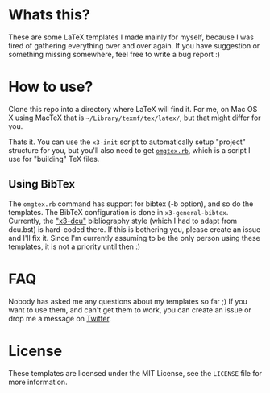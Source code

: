 # Whats this?

These are some LaTeX templates I made mainly for myself, because I was tired of 
gathering everything over and over again. If you have suggestion or something missing
somewhere, feel free to write a bug report :)


# How to use?

Clone this repo into a directory where LaTeX will find it. For me, on Mac OS X using MacTeX
that is `~/Library/texmf/tex/latex/`, but that might differ for you.

Thats it. You can use the `x3-init` script to automatically setup "project" structure for you,
but you'll also need to get [`omgtex.rb`](https://github.com/x3ro/dotfiles/blob/master/.bin/omgtex.rb),
which is a script I use for "building" TeX files.


## Using BibTex

The `omgtex.rb` command has support for bibtex (-b option), and so do the templates. The BibTeX configuration is done in `x3-general-bibtex`. Currently, the ["x3-dcu"](https://github.com/x3ro/custom-dcu.bst) bibliography style (which I had to adapt from dcu.bst) is hard-coded there. If this is bothering you, please create an issue and I'll fix it. Since I'm currently assuming to be the only person using these templates, it is not a priority until then :)


# FAQ

Nobody has asked me any questions about my templates so far ;) If you want to use them, and can't get
them to work, you can create an issue or drop me a message on [Twitter](http://twitter.com/x3rames).


# License

These templates are licensed under the MIT License, see the `LICENSE` file for more information.
